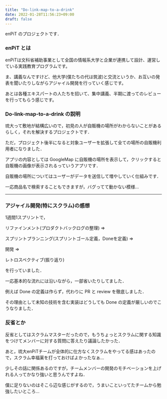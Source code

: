 ```yaml
---
title: "Do-link-map-to-a-drink"
date: 2022-01-28T11:56:23+09:00
draft: false
---
```


enPiT のプロジェクトです．

### enPiT とは

enPiTは文科省補助事業として全国の情報系大学と企業が連携して設計、運営している実践教育プログラムです。

ま、講義なんですけど、他大学(僕たちの代は筑波)と交流というか、お互いの発表を聞いたりしながらアジャイル開発を行っていく感じです。

あとは各種エキスパートの人たちを招いて、集中講義、半期に渡ってのレビューを行ってもらう感じです。


### Do-link-map-to-a-drink の説明

琉大って敷地が結構広いので，初見の人が自販機の場所がわからないことがあるらしく，それを解決するプロジェクトです．

ただ，プロジェクト後半になると対象ユーザーを拡張して全ての場所の自販機利用者になりました．

アプリの内容としては GoogleMap に自販機の場所を表示して，クリックすると自販機の画像が表示されるっていうアプリです．

自販機の場所についてはユーザーがデータを送信して増やしていく仕組みです．

一応商品名で検索することもできますが，バグってて動かない模様...

---


### アジャイル開発(特にスクラム)の感想

1週間1スプリントで，

リファインメント(プロダクトバックログの整理) =>

スプリントプランニング(スプリントゴール定義，Doneを定義) =>

開発 =>

レトロスペクティブ(振り返り)


を行っていました．

一応基本的な流れには沿いながら，一部省いたりしてました．

例えば Done の定義は作らず，代わりに PR と review を徹底しました．

その理由として未知の技術を含む実装はどうしても Done の定義が厳しいのでこうなりました．

### 反省とか

反省としてはスクラムマスターだったので，もうちょっとスクラムに関する知識をつけてメンバーに対する質問に答えたり議論したかった．

あと，琉大enPiTチームが全体的に仕方なくスクラムをやってる感はあったので，スクラム幸福薬を打っておけばよかったなぁ...

少しその話に関係あるのですが，チームメンバーの開発のモチベーションを上げれる人ってかなり強いと思うんですよね．

僕に足りないのはそこら辺な感じがするので，うまいこといってたチームから勉強したいところ...
